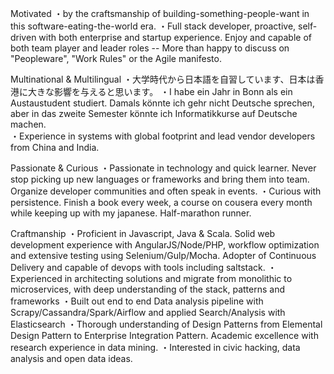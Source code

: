 Motivated
・by the craftsmanship of building-something-people-want in this software-eating-the-world era.
・Full stack developer, proactive, self-driven with both enterprise and startup experience. Enjoy and capable of both team player and leader roles -- More than happy to discuss on "Peopleware", "Work Rules" or the Agile manifesto.

Multinational & Multilingual
・大学時代から日本語を自習しています、日本は香港に大きな影響を与えると思います。
・I habe ein Jahr in Bonn als ein Austaustudent studiert. Damals könnte ich gehr nicht Deutsche sprechen, aber in das zweite Semester könnte ich Informatikkurse auf Deutsche machen.  
・Experience in systems with global footprint and lead vendor developers from China and India.

Passionate & Curious
・Passionate in technology and quick learner. Never stop picking up new languages or frameworks and bring them into team. Organize developer communities and often speak in events.
・Curious with persistence. Finish a book every week, a course on cousera every month while keeping up with my japanese. Half-marathon runner.

Craftmanship
・Proficient in Javascript, Java & Scala. Solid web development experience with AngularJS/Node/PHP, workflow optimization and extensive testing using Selenium/Gulp/Mocha. Adopter of Continuous Delivery and capable of devops with tools including saltstack.
・Experienced in architecting solutions and migrate from monolithic to microservices, with deep understanding of the stack, patterns and frameworks
・Built out end to end Data analysis pipeline with Scrapy/Cassandra/Spark/Airflow and applied Search/Analysis with Elasticsearch
・Thorough understanding of Design Patterns from Elemental Design Pattern to Enterprise Integration Pattern. Academic excellence with research experience in data mining.
・Interested in civic hacking, data analysis and open data ideas.
